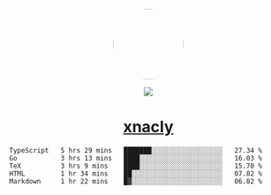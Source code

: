 <p align="center">
  <img style="border-radius: 100px" width="128" height="128" src="https://avatars.githubusercontent.com/u/47723417?v=4"/>
</p>
<p align="center">
  <img src="https://komarev.com/ghpvc/?username=xnacly&&style=flat-square"/>
</p>

<h1 align="center"><a href="https://xnacly.me"> xnacly</a> </h1>

<!--START_SECTION:waka-->

```text
TypeScript   5 hrs 29 mins   ███████░░░░░░░░░░░░░░░░░░   27.34 %
Go           3 hrs 13 mins   ████░░░░░░░░░░░░░░░░░░░░░   16.03 %
TeX          3 hrs 9 mins    ████░░░░░░░░░░░░░░░░░░░░░   15.70 %
HTML         1 hr 34 mins    ██░░░░░░░░░░░░░░░░░░░░░░░   07.82 %
Markdown     1 hr 22 mins    █▓░░░░░░░░░░░░░░░░░░░░░░░   06.82 %
```

<!--END_SECTION:waka-->
